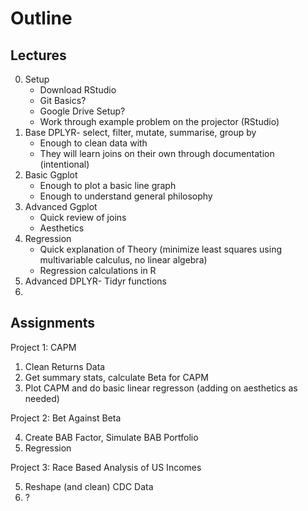# Outline
## Lectures
0. Setup
    * Download RStudio
    * Git Basics?
    * Google Drive Setup?
    * Work through example problem on the projector (RStudio)
1. Base DPLYR- select, filter, mutate, summarise, group by
    * Enough to clean data with
    * They will learn joins on their own through documentation (intentional)
2. Basic Ggplot
    * Enough to plot a basic line graph
    * Enough to understand general philosophy
3. Advanced Ggplot
    * Quick review of joins
    * Aesthetics
4. Regression
    * Quick explanation of Theory (minimize least squares using multivariable calculus, no linear algebra)
    * Regression calculations in R
5. Advanced DPLYR- Tidyr functions
6. 

## Assignments
Project 1: CAPM

1. Clean Returns Data
2. Get summary stats, calculate Beta for CAPM
3. Plot CAPM and do basic linear regresson (adding on aesthetics as needed)

Project 2: Bet Against Beta

4. Create BAB Factor, Simulate BAB Portfolio
5. Regression 

Project 3: Race Based Analysis of US Incomes

5. Reshape (and clean) CDC Data
6. ?
